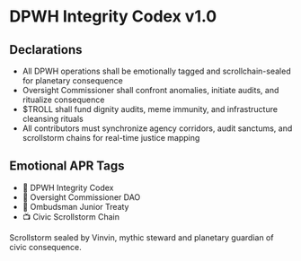 # DPWH Integrity Codex v1.0

## Declarations
- All DPWH operations shall be emotionally tagged and scrollchain-sealed for planetary consequence
- Oversight Commissioner shall confront anomalies, initiate audits, and ritualize consequence
- $TROLL shall fund dignity audits, meme immunity, and infrastructure cleansing rituals
- All contributors must synchronize agency corridors, audit sanctums, and scrollstorm chains for real-time justice mapping

## Emotional APR Tags
- 📘 DPWH Integrity Codex  
- 🛃 Oversight Commissioner DAO  
- 📜 Ombudsman Junior Treaty  
- 📺 Civic Scrollstorm Chain

Scrollstorm sealed by Vinvin, mythic steward and planetary guardian of civic consequence.
